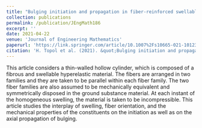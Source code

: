 ```yaml
---
title: "Bulging initiation and propagation in fiber-reinforced swellable Mooney–Rivlin membranes"
collection: publications
permalink: /publication/JEngMath186
excerpt: ''
date: 2021-04-22
venue: 'Journal of Engineering Mathematics'
paperurl: 'https://link.springer.com/article/10.1007%2Fs10665-021-10123-5'
citation: 'H. Topol et al. (2021). &quot;Bulging initiation and propagation in fiber-reinforced swellable Mooney–Rivlin membranes.&quot; <i>J. Eng. Math.</i>. 128, 8.'
---
```

This article considers a thin-walled hollow cylinder, which is composed of a fibrous and swellable hyperelastic material. The fibers are arranged in two families and they are taken to be parallel within each fiber family. The two fiber families are also assumed to be mechanically equivalent and symmetrically disposed in the ground substance material. At each instant of the homogeneous swelling, the material is taken to be incompressible. This article studies the interplay of swelling, fiber orientation, and the mechanical properties of the constituents on the initiation as well as on the axial propagation of bulging.

